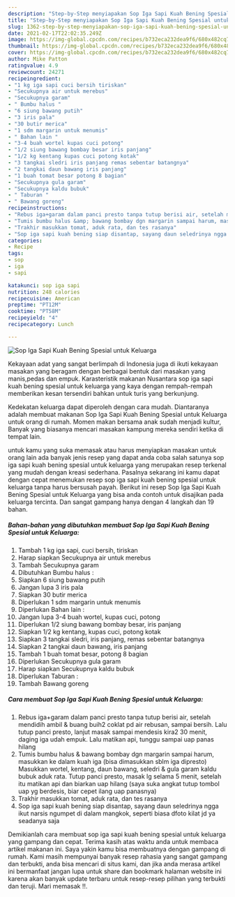 ```yaml
---
description: "Step-by-Step menyiapakan Sop Iga Sapi Kuah Bening Spesial untuk Keluarga terupdate"
title: "Step-by-Step menyiapakan Sop Iga Sapi Kuah Bening Spesial untuk Keluarga terupdate"
slug: 1362-step-by-step-menyiapakan-sop-iga-sapi-kuah-bening-spesial-untuk-keluarga-terupdate
date: 2021-02-17T22:02:35.249Z
image: https://img-global.cpcdn.com/recipes/b732eca232dea9f6/680x482cq70/sop-iga-sapi-kuah-bening-spesial-untuk-keluarga-foto-resep-utama.jpg
thumbnail: https://img-global.cpcdn.com/recipes/b732eca232dea9f6/680x482cq70/sop-iga-sapi-kuah-bening-spesial-untuk-keluarga-foto-resep-utama.jpg
cover: https://img-global.cpcdn.com/recipes/b732eca232dea9f6/680x482cq70/sop-iga-sapi-kuah-bening-spesial-untuk-keluarga-foto-resep-utama.jpg
author: Mike Patton
ratingvalue: 4.9
reviewcount: 24271
recipeingredient:
- "1 kg iga sapi cuci bersih tiriskan"
- "Secukupnya air untuk merebus"
- "Secukupnya garam"
- " Bumbu halus "
- "6 siung bawang putih"
- "3 iris pala"
- "30 butir merica"
- "1 sdm margarin untuk menumis"
- " Bahan lain "
- "3-4 buah wortel kupas cuci potong"
- "1/2 siung bawang bombay besar iris panjang"
- "1/2 kg kentang kupas cuci potong kotak"
- "3 tangkai sledri iris panjang remas sebentar batangnya"
- "2 tangkai daun bawang iris panjang"
- "1 buah tomat besar potong 8 bagian"
- "Secukupnya gula garam"
- "Secukupnya kaldu bubuk"
- " Taburan "
- " Bawang goreng"
recipeinstructions:
- "Rebus iga+garam dalam panci presto tanpa tutup berisi air, setelah mendidih ambil &amp; buang buih2 coklat pd air rebusan, sampai bersih. Lalu tutup panci presto, lanjut masak sampai mendesis kira2 30 menit, daging iga udah empuk. Lalu matikan api, tunggu sampai uap panas hilang"
- "Tumis bumbu halus &amp; bawang bombay dgn margarin sampai harum, masukkan ke dalam kuah iga (bisa dimasukkan sblm iga dipresto) Masukkan wortel, kentang, daun bawang, seledri &amp; gula garam kaldu bubuk aduk rata. Tutup panci presto, masak lg selama 5 menit, setelah itu matikan api dan biarkan uap hilang (saya suka angkat tutup tombol uap yg berdesis, biar cepet ilang uap panasnya)"
- "Trakhir masukkan tomat, aduk rata, dan tes rasanya"
- "Sop iga sapi kuah bening siap disantap, sayang daun seledrinya ngga ikut narsis ngumpet di dalam mangkok, seperti biasa dfoto kilat jd ya seadanya saja"
categories:
- Recipe
tags:
- sop
- iga
- sapi

katakunci: sop iga sapi 
nutrition: 248 calories
recipecuisine: American
preptime: "PT12M"
cooktime: "PT58M"
recipeyield: "4"
recipecategory: Lunch

---
```



![Sop Iga Sapi Kuah Bening Spesial untuk Keluarga](https://img-global.cpcdn.com/recipes/b732eca232dea9f6/680x482cq70/sop-iga-sapi-kuah-bening-spesial-untuk-keluarga-foto-resep-utama.jpg)

Kekayaan adat yang sangat berlimpah di Indonesia juga di ikuti kekayaan masakan yang beragam dengan berbagai bentuk dari masakan yang manis,pedas dan empuk. Karasteristik makanan Nusantara sop iga sapi kuah bening spesial untuk keluarga yang kaya dengan rempah-rempah memberikan kesan tersendiri bahkan untuk turis yang berkunjung.




Kedekatan keluarga dapat diperoleh dengan cara mudah. Diantaranya adalah membuat makanan Sop Iga Sapi Kuah Bening Spesial untuk Keluarga untuk orang di rumah. Momen makan bersama anak sudah menjadi kultur, Banyak yang biasanya mencari masakan kampung mereka sendiri ketika di tempat lain.

untuk kamu yang suka memasak atau harus menyiapkan masakan untuk orang lain ada banyak jenis resep yang dapat anda coba salah satunya sop iga sapi kuah bening spesial untuk keluarga yang merupakan resep terkenal yang mudah dengan kreasi sederhana. Pasalnya sekarang ini kamu dapat dengan cepat menemukan resep sop iga sapi kuah bening spesial untuk keluarga tanpa harus bersusah payah.
Berikut ini resep Sop Iga Sapi Kuah Bening Spesial untuk Keluarga yang bisa anda contoh untuk disajikan pada keluarga tercinta. Dan sangat gampang hanya dengan 4 langkah dan 19 bahan.


<!--inarticleads1-->

##### Bahan-bahan yang dibutuhkan membuat Sop Iga Sapi Kuah Bening Spesial untuk Keluarga:

1. Tambah 1 kg iga sapi, cuci bersih, tiriskan
1. Harap siapkan Secukupnya air untuk merebus
1. Tambah Secukupnya garam
1. Dibutuhkan  Bumbu halus :
1. Siapkan 6 siung bawang putih
1. Jangan lupa 3 iris pala
1. Siapkan 30 butir merica
1. Diperlukan 1 sdm margarin untuk menumis
1. Diperlukan  Bahan lain :
1. Jangan lupa 3-4 buah wortel, kupas cuci, potong
1. Diperlukan 1/2 siung bawang bombay besar, iris panjang
1. Siapkan 1/2 kg kentang, kupas cuci, potong kotak
1. Siapkan 3 tangkai sledri, iris panjang, remas sebentar batangnya
1. Siapkan 2 tangkai daun bawang, iris panjang
1. Tambah 1 buah tomat besar, potong 8 bagian
1. Diperlukan Secukupnya gula garam
1. Harap siapkan Secukupnya kaldu bubuk
1. Diperlukan  Taburan :
1. Tambah  Bawang goreng




<!--inarticleads2-->

##### Cara membuat  Sop Iga Sapi Kuah Bening Spesial untuk Keluarga:

1. Rebus iga+garam dalam panci presto tanpa tutup berisi air, setelah mendidih ambil &amp; buang buih2 coklat pd air rebusan, sampai bersih. Lalu tutup panci presto, lanjut masak sampai mendesis kira2 30 menit, daging iga udah empuk. Lalu matikan api, tunggu sampai uap panas hilang
1. Tumis bumbu halus &amp; bawang bombay dgn margarin sampai harum, masukkan ke dalam kuah iga (bisa dimasukkan sblm iga dipresto) Masukkan wortel, kentang, daun bawang, seledri &amp; gula garam kaldu bubuk aduk rata. Tutup panci presto, masak lg selama 5 menit, setelah itu matikan api dan biarkan uap hilang (saya suka angkat tutup tombol uap yg berdesis, biar cepet ilang uap panasnya)
1. Trakhir masukkan tomat, aduk rata, dan tes rasanya
1. Sop iga sapi kuah bening siap disantap, sayang daun seledrinya ngga ikut narsis ngumpet di dalam mangkok, seperti biasa dfoto kilat jd ya seadanya saja




Demikianlah cara membuat sop iga sapi kuah bening spesial untuk keluarga yang gampang dan cepat. Terima kasih atas waktu anda untuk membaca artikel makanan ini. Saya yakin kamu bisa membuatnya dengan gampang di rumah. Kami masih mempunyai banyak resep rahasia yang sangat gampang dan terbukti, anda bisa mencari di situs kami, dan jika anda merasa artikel ini bermanfaat jangan lupa untuk share dan bookmark halaman website ini karena akan banyak update terbaru untuk resep-resep pilihan yang terbukti dan teruji. Mari memasak !!. 
